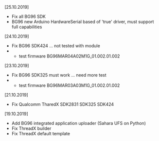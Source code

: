 [25.10.2019]
* Fix all BG96 SDK
* BG96 new Arduino HardwareSerial based of 'true' driver, must support full capabilities

[24.10.2019]
* Fix BG96 SDK424 ... not tested with module
* * test firmware BG96MAR04A02M1G_01.002.01.002

[23.10.2019]
* Fix BG96 SDK325 must work ... need more test
* * test firmware BG96MAR03A03M1G_01.002.01.002

[21.10.2019]
* Fix Qualcomm TharedX SDK2831 SDK325 SDK424 

[19.10.2019]
* Add BG96 integrated application uploader (Sahara UFS on Python)
* Fix ThreadX builder
* Fix ThreadX default template
